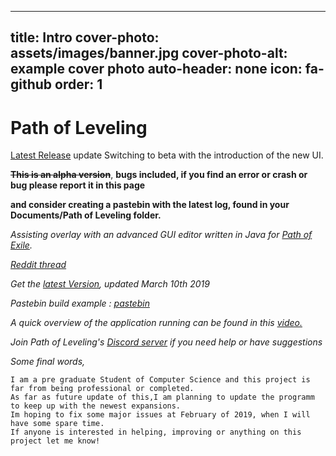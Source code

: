   
---
title: Intro
cover-photo: assets/images/banner.jpg
cover-photo-alt: example cover photo
auto-header: none
icon: fa-github
order: 1
---

# Path of Leveling

[Latest Release](https://github.com/karakasis/Path-of-Leveling/releases/download/v0.74-beta/PathOfLeveling.jar)
update
Switching to beta with the introduction of the new UI.

**~~This is an alpha version~~**, **bugs included, if you find an error or crash or bug please report it in this page**

**and consider creating a pastebin with the latest log, found in your Documents/Path of Leveling folder.**



*Assisting overlay with an advanced GUI editor written in Java for [Path of Exile](https://www.pathofexile.com/game).*

*[Reddit thread](https://www.reddit.com/r/pathofexile/comments/aca7vl/path_of_leveling_a_tool_written_in_java_with_an/)*

*Get the [latest Version](https://github.com/karakasis/Path-of-Leveling/releases/tag/v0.74-beta), updated March 10th 2019*

*Pastebin build example : [pastebin](https://pastebin.com/BDzwRww9)*

*A quick overview of the application running can be found in this [video.](https://www.youtube.com/watch?v=xxiOxnJZM-A)*

*Join Path of Leveling's [Discord server](https://discord.gg/GdTCeMU) if you need help or have suggestions*


*Some final words,*

    I am a pre graduate Student of Computer Science and this project is far from being professional or completed.
    As far as future update of this,I am planning to update the programm to keep up with the newest expansions.
    Im hoping to fix some major issues at February of 2019, when I will have some spare time.
    If anyone is interested in helping, improving or anything on this project let me know!

